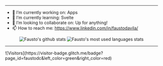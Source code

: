 
<hr>

- 🔭 I’m currently working on: Apps
- 🌱 I’m currently learning: Svelte
- 👯 I’m looking to collaborate on: Up for anything!
- 📫 How to reach me: https://www.linkedin.com/in/faustodavila/

<div align="center">
<img src="https://github-readme-stats.vercel.app/api?username=faustodc&count_private=true&show_icons=true&theme=maroongold&include_all_commits=true" alt="Fausto's github stats" />
<img src="https://github-readme-stats.vercel.app/api/top-langs/?username=faustodc&count_private=true&theme=maroongold&include_all_commits=true" alt="Fausto's most used languages stats" />
</div>

<hr>
![Visitors](https://visitor-badge.glitch.me/badge?page_id=faustodc&left_color=green&right_color=red)
</hr>
